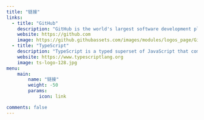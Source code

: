 ```yaml
---
title: "链接"
links:
  - title: "GitHub"
    description: "GitHub is the world's largest software development platform."
    website: https://github.com
    image: https://github.githubassets.com/images/modules/logos_page/GitHub-Mark.png
  - title: "TypeScript"
    description: "TypeScript is a typed superset of JavaScript that compiles to plain JavaScript."
    website: https://www.typescriptlang.org
    image: ts-logo-128.jpg
menu:
    main:
        name: "链接"
        weight: -50
        params:
            icon: link

comments: false
---
```

